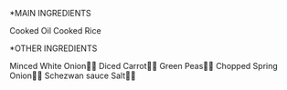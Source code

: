 *MAIN INGREDIENTS

Cooked Oil
Cooked Rice

*OTHER INGREDIENTS

Minced White Onion🧄🧄
Diced Carrot🥕🥕
Green Peas🥙🥙
Chopped Spring Onion🥗🥗
Schezwan sauce
Salt🧂🧂